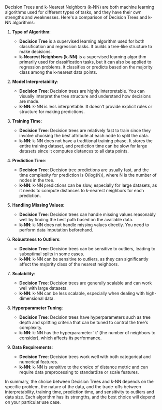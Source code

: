 Decision Trees and k-Nearest Neighbors (k-NN) are both machine learning algorithms used for different types of tasks, and they have their own strengths and weaknesses. Here's a comparison of Decision Trees and k-NN algorithms:

1. **Type of Algorithm**:
   - **Decision Tree** is a supervised learning algorithm used for both classification and regression tasks. It builds a tree-like structure to make decisions.
   - **k-Nearest Neighbors (k-NN)** is a supervised learning algorithm primarily used for classification tasks, but it can also be applied to regression problems. It classifies or predicts based on the majority class among the k-nearest data points.

2. **Model Interpretability**:
   - **Decision Tree**: Decision trees are highly interpretable. You can visually interpret the tree structure and understand how decisions are made.
   - **k-NN**: k-NN is less interpretable. It doesn't provide explicit rules or structure for making predictions.

3. **Training Time**:
   - **Decision Tree**: Decision trees are relatively fast to train since they involve choosing the best attribute at each node to split the data.
   - **k-NN**: k-NN does not have a traditional training phase. It stores the entire training dataset, and prediction time can be slow for large datasets since it computes distances to all data points.

4. **Prediction Time**:
   - **Decision Tree**: Decision tree predictions are usually fast, and the time complexity for prediction is O(log(N)), where N is the number of nodes in the tree.
   - **k-NN**: k-NN predictions can be slow, especially for large datasets, as it needs to compute distances to k-nearest neighbors for each prediction.

5. **Handling Missing Values**:
   - **Decision Tree**: Decision trees can handle missing values reasonably well by finding the best path based on the available data.
   - **k-NN**: k-NN does not handle missing values directly. You need to perform data imputation beforehand.

6. **Robustness to Outliers**:
   - **Decision Tree**: Decision trees can be sensitive to outliers, leading to suboptimal splits in some cases.
   - **k-NN**: k-NN can be sensitive to outliers, as they can significantly affect the majority class of the nearest neighbors.

7. **Scalability**:
   - **Decision Tree**: Decision trees are generally scalable and can work well with large datasets.
   - **k-NN**: k-NN can be less scalable, especially when dealing with high-dimensional data.

8. **Hyperparameter Tuning**:
   - **Decision Tree**: Decision trees have hyperparameters such as tree depth and splitting criteria that can be tuned to control the tree's complexity.
   - **k-NN**: k-NN has the hyperparameter 'k' (the number of neighbors to consider), which affects its performance.

9. **Data Requirements**:
   - **Decision Tree**: Decision trees work well with both categorical and numerical features.
   - **k-NN**: k-NN is sensitive to the choice of distance metric and can require data preprocessing to standardize or scale features.

In summary, the choice between Decision Trees and k-NN depends on the specific problem, the nature of the data, and the trade-offs between interpretability, training time, prediction time, and sensitivity to outliers and data size. Each algorithm has its strengths, and the best choice will depend on your particular use case.